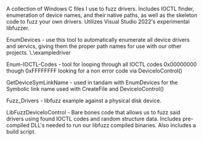 A collection of Windows C files I use to fuzz drivers. Includes IOCTL finder, enumeration of device names, and their native paths, as well as the skeleton code to fuzz your own drivers. Utilizes Visual Studio 2022's experimental libfuzzer.

EnumDevices - use this tool to automatically enumerate all device drivers and servics, giving them the proper path names for use with our other projects.
\\.\exampledriver

Enum-IOCTL-Codes - tool for looping through all IOCTL codes 0x00000000 though 0xFFFFFFFF looking for a non error code via DeviceIoControl()

GetDeviceSymLinkName - used in tandam with EnumDevices for the Symbolic link name used with CreateFile and DeviceIoControl()

Fuzz_Drivers - libfuzz example against a physical disk device.

LibFuzzDeviceIoControl - Bare bones code that allows us to fuzz said drivers using found IOCTL codes and random structure data. Includes pre-compiled DLL's needed to run our libfuzz compiled binaries. Also includes a build script.
